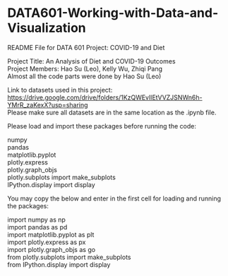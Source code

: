 # DATA601-Working-with-Data-and-Visualization
README File for DATA 601 Project: COVID-19 and Diet

Project Title: An Analysis of Diet and COVID-19 Outcomes\
Project Members: Hao Su (Leo), Kelly Wu, Zhiqi Pang\
Almost all the code parts were done by Hao Su (Leo)

Link to datasets used in this project: https://drive.google.com/drive/folders/1KzQWEvIlEtVVZJSNWn6h-YMrR_zaKexX?usp=sharing \
Please make sure all datasets are in the same location as the .ipynb file.

Please load and import these packages before running the code:

numpy\
pandas\
matplotlib.pyplot\
plotly.express\
plotly.graph_objs\
plotly.subplots import make_subplots\
IPython.display import display

You may copy the below and enter in the first cell for loading and running the packages:

import numpy as np\
import pandas as pd\
import matplotlib.pyplot as plt\
import plotly.express as px\
import plotly.graph_objs as go\
from plotly.subplots import make_subplots\
from IPython.display import display
